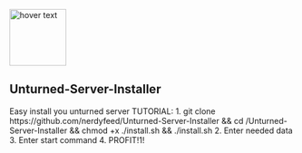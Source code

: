 <p>
  <img src="http://uncls.gamestores.ru/files/stores/frontend/template_4/images/unturned_logo.png" width="100" title="hover text">
</p>
<h2>Unturned-Server-Installer</h2>
<p align="left">Easy install you unturned server
TUTORIAL:
1. git clone https://github.com/nerdyfeed/Unturned-Server-Installer && cd /Unturned-Server-Installer && chmod +x ./install.sh && ./install.sh
2. Enter needed data
3. Enter start command
4. PROFIT!1!</p>
